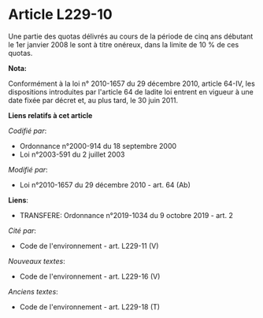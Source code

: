 # Article L229-10

Une partie des quotas délivrés au cours de la période de cinq ans débutant le 1er janvier 2008 le sont à titre onéreux, dans
la limite de 10 % de ces quotas.

**Nota:**

Conformément à la loi n° 2010-1657 du 29 décembre 2010, article 64-IV, les dispositions introduites par l'article 64 de
ladite loi entrent en vigueur à une date fixée par décret et, au plus tard, le 30 juin 2011.

**Liens relatifs à cet article**

_Codifié par_:

  - Ordonnance n°2000-914 du 18 septembre 2000
  - Loi n°2003-591 du 2 juillet 2003

_Modifié par_:

  - Loi n°2010-1657 du 29 décembre 2010 - art. 64 (Ab)

**Liens**:

  - TRANSFERE: Ordonnance n°2019-1034 du 9 octobre 2019 - art. 2

_Cité par_:

  - Code de l'environnement - art. L229-11 (V)

_Nouveaux textes_:

  - Code de l'environnement - art. L229-16 (V)

_Anciens textes_:

  - Code de l'environnement - art. L229-18 (T)
